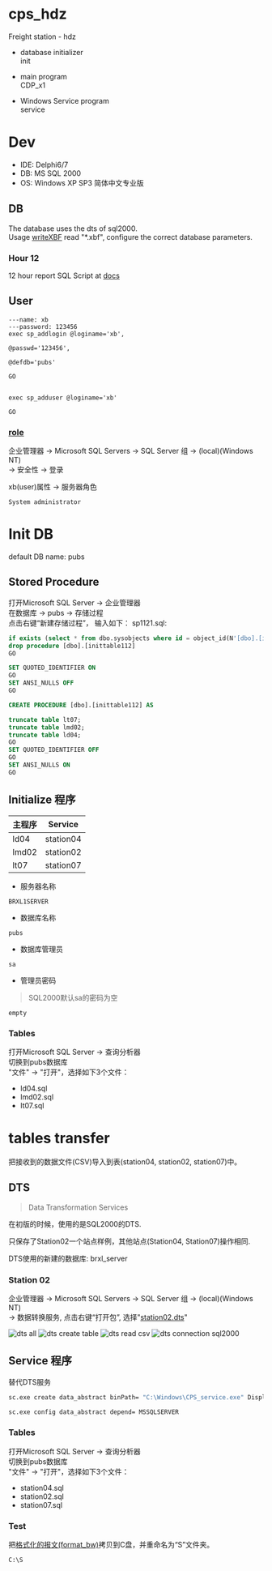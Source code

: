 # cps_hdz
Freight station - hdz


- database initializer    
init

- main program    
CDP_x1

- Windows Service program    
service


# Dev
- IDE: Delphi6/7
- DB: MS SQL 2000
- OS: Windows XP SP3 简体中文专业版


## DB
The database uses the dts of sql2000.    
Usage [writeXBF](https://github.com/xiaobin80/writeXBF) read "*.xbf", configure the correct database parameters.

### Hour 12
12 hour report SQL Script at [docs](https://github.com/xiaobin80/cps_hdz/blob/main/docs/h12pointTable/)


## User
```
---name: xb
---password: 123456
exec sp_addlogin @loginame='xb',

@passwd='123456',

@defdb='pubs'

GO


exec sp_adduser @loginame='xb'

GO
```

### [role](https://stackoverflow.com/a/51847826)

企业管理器 -> Microsoft SQL Servers -> SQL Server 组 -> (local)(Windows NT)    
-> 安全性 -> 登录    

xb(user)属性 -> 服务器角色
```
System administrator
```


# Init DB
  default DB name: pubs

## Stored Procedure
打开Microsoft SQL Server -> 企业管理器    
在数据库 -> pubs -> 存储过程    
点击右键“新建存储过程”， 输入如下： 
sp1121.sql:
```sql
if exists (select * from dbo.sysobjects where id = object_id(N'[dbo].[inittable112]') and OBJECTPROPERTY(id, N'IsProcedure') = 1)
drop procedure [dbo].[inittable112]
GO

SET QUOTED_IDENTIFIER ON 
GO
SET ANSI_NULLS OFF 
GO

CREATE PROCEDURE [dbo].[inittable112] AS

truncate table lt07;
truncate table lmd02;
truncate table ld04;
GO
SET QUOTED_IDENTIFIER OFF 
GO
SET ANSI_NULLS ON 
GO
```


## Initialize 程序
|主程序|Service|
|-|-|
|ld04|station04|
|lmd02|station02|
|lt07|station07|

- 服务器名称    
```
BRXL1SERVER
```
- 数据库名称    
```
pubs
```

- 数据库管理员
```
sa
```

- 管理员密码
> SQL2000默认sa的密码为空
```
empty
```

### Tables
打开Microsoft SQL Server -> 查询分析器    
切换到pubs数据库    
"文件" -> "打开"，选择如下3个文件：
- ld04.sql
- lmd02.sql
- lt07.sql


# tables transfer
  把接收到的数据文件(CSV)导入到表(station04, station02, station07)中。    


## DTS
> Data Transformation Services

  在初版的时候，使用的是SQL2000的DTS.    


  只保存了Station02一个站点样例，其他站点(Station04, Station07)操作相同.

  DTS使用的新建的数据库: brxl_server

### Station 02
企业管理器 -> Microsoft SQL Servers -> SQL Server 组 -> (local)(Windows NT)    
-> 数据转换服务,  点击右键“打开包”, 选择"[station02.dts](https://github.com/xiaobin80/cps_hdz/blob/main/init/brxl_sqlsrcipt/station02.dts)"

![dts all](https://github.com/xiaobin80/cps_hdz/blob/main/docs/pics/dts-1.png)
![dts create table](https://github.com/xiaobin80/cps_hdz/blob/main/docs/pics/dts-2.png)
![dts read csv](https://github.com/xiaobin80/cps_hdz/blob/main/docs/pics/dts-3.png)
![dts connection sql2000](https://github.com/xiaobin80/cps_hdz/blob/main/docs/pics/dts-4.png)


## Service 程序
  替代DTS服务

```cmd
sc.exe create data_abstract binPath= "C:\Windows\CPS_service.exe" DisplayName= "CPS_abstract"
```

```cmd
sc.exe config data_abstract depend= MSSQLSERVER
```


### Tables
打开Microsoft SQL Server -> 查询分析器    
切换到pubs数据库    
"文件" -> "打开"，选择如下3个文件：
- station04.sql
- station02.sql
- station07.sql

### Test
把[格式化的报文(format_bw)](https://github.com/xiaobin80/cps_hdz/blob/main/CPS_x1/format_bw)拷贝到C盘，并重命名为“S”文件夹。
```
C:\S
```

